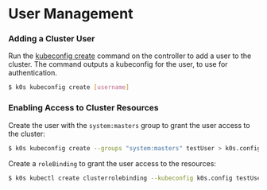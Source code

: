 # User Management

### Adding a Cluster User

Run the [kubeconfig create](cli/k0s_kubeconfig_create.md) command on the controller to add a user to the cluster. The command outputs a kubeconfig for the user, to use for authentication.

```sh
$ k0s kubeconfig create [username]
```

### Enabling Access to Cluster Resources

Create the user with the `system:masters` group to grant the user access to the cluster:

```sh
$ k0s kubeconfig create --groups "system:masters" testUser > k0s.config
```

Create a `roleBinding` to grant the user access to the resources:

```sh
$ k0s kubectl create clusterrolebinding --kubeconfig k0s.config testUser-admin-binding --clusterrole=admin --user=testUser
```